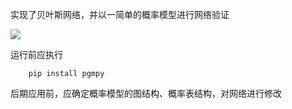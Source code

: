 实现了贝叶斯网络，并以一简单的概率模型进行网络验证

![](D:\study_work\Project\BayesianTest\model.png)

运行前应执行
```
	pip install pgmpy
```

后期应用前，应确定概率模型的图结构、概率表结构，对网络进行修改